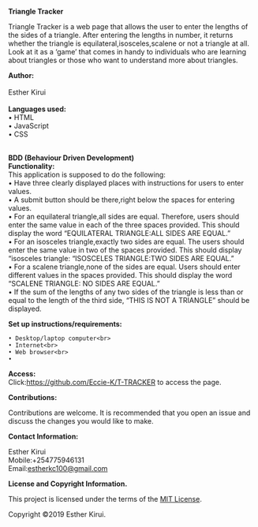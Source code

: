 <b>Triangle Tracker</b>

Triangle Tracker is a web page that allows the user to enter the lengths of the sides of a triangle. After entering the lengths in number, it returns whether the triangle is equilateral,isosceles,scalene or not a triangle at all. 
Look at it as a ‘game’ that comes in handy to individuals who are learning about triangles or those who want to understand more about triangles.

<b>Author:</b><br>
<br>
Esther Kirui
<br>
<br>
<b>Languages used:</b><br>
    • HTML<br>
    • JavaScript<br>
    • CSS<br>
<br>

<b>BDD (Behaviour Driven Development)</b><br>
<b>Functionality:</b><br>
This application is supposed to do the following:<br>
    • Have three clearly displayed places with instructions for  users to enter values. <br>
    • A submit button should be there,right below the spaces for entering values.<br>
    • For an equilateral triangle,all sides are equal. Therefore, users should enter the same value in each of the three   spaces provided. This should display the word “EQUILATERAL TRIANGLE:ALL SIDES ARE EQUAL.”<br>
    • For an isosceles triangle,exactly two sides are equal. The users should enter the same value in two of the spaces provided. This should display “isosceles triangle: “ISOSCELES TRIANGLE:TWO SIDES ARE EQUAL.”<br>
    • For a scalene triangle,none of the sides are equal. Users should enter different values in the spaces provided. This should display the word “SCALENE TRIANGLE: NO SIDES ARE EQUAL.”<br>
    • If the sum of the lengths of any two sides of the triangle is less than or equal to the length of the third side, “THIS IS NOT A TRIANGLE” should be displayed.<br>

<b>Set up instructions/requirements:</b><br>

    • Desktop/laptop computer<br>
    • Internet<br>
    • Web browser<br>
    • 
<b>Access:</b><br>
Click:https://github.com/Eccie-K/T-TRACKER to access the page.<br>


<b>Contributions:</b><br>

Contributions are welcome. It is recommended that you open an issue and discuss the changes you would like to make.


<b>Contact Information:</b><br>

Esther Kirui<br>
Mobile:+254775946131<br>
Email:estherkc100@gmail.com<br>


<b>License and Copyright Information.</b><br>

This project is licensed under the terms of the <a href="https://choosealicense.com/licenses/mit/">MIT License</a>.<br>

Copyright ©2019 Esther Kirui.





